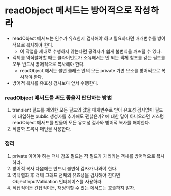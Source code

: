 # readObject 메서드는 방어적으로 작성하라

* readObject 메서드는 인수가 유효한지 검사해야 하고 필요하다면 매개변수를 방어적으로 복사해야 한다.
  * 이 작업을 제대로 수행하지 않는다면 공격자가 쉽게 불변식을 깨뜨릴 수 있다.
* 객체를 역직렬화할 때는 클라이언트가 소유해서는 안 되는 객체 참조를 갖는 필드를 모두 반드시 방어적으로 복사해야 한다.
  * readObject 에서는 불변 클래스 안의 모든 private 가변 요소를 방어적으로 복사해야 한다.
* 방어적 복사를 유효성 검사보다 앞서 수행한다.

### readObject 메서드를 써도 좋을지 판단하는 방법
1. transient 필드를 제외한 모든 필드의 값을 매개변수로 받아 유효성 검사없이 필드에 대입하는 public 생성자를 추가해도 괜찮은가?
   에 대한 답이 아니오라면 커스텀 readObject 메서드를 만들어 모든 유효성 검사와 방어적 복사를 해야한다.
2. 직렬화 프록시 패턴을 사용한다.

### 정리
1. private 이어야 하는 객체 참조 필드는 각 필드가 가리키는 객체를 방어적으로 복사하라.
2. 방어적 복사 다음에는 반드시 불변식 검사가 나와야 한다.
3. 역직렬화 후 객체 그래프 전체의 유효성을 검사해야 한다면 ObjectInputValidation 인터페이스를 사용하라.
4. 직접적이든 간접적이든, 재정의할 수 있는 메서드는 호출하지 말자.